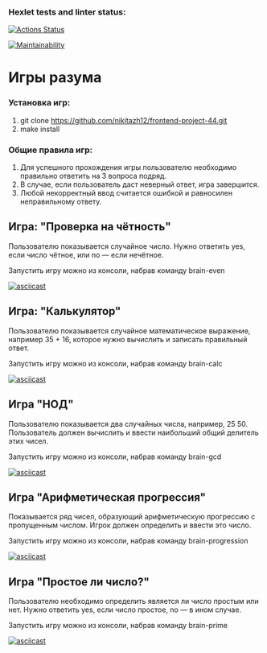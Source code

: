 ### Hexlet tests and linter status:
[![Actions Status](https://github.com/nikitazh12/frontend-project-44/actions/workflows/hexlet-check.yml/badge.svg)](https://github.com/nikitazh12/frontend-project-44/actions)

[![Maintainability](https://api.codeclimate.com/v1/badges/b4d6e3725041567efa08/maintainability)](https://codeclimate.com/github/nikitazh12/frontend-project-44/maintainability)


#  Игры разума

###  Установка игр:
1) git clone https://github.com/nikitazh12/frontend-project-44.git
2) make install

###  Общие правила игр:
1) Для успешного прохождения игры пользователю необходимо правильно ответить на 3 вопроса подряд.
2) В случае, если пользователь даст неверный ответ, игра завершится.
3) Любой некорректный ввод считается ошибкой и равносилен неправильному ответу.

##  Игра: "Проверка на чётность"
Пользователю показывается случайное число. Нужно ответить yes, если число чётное, или no — если нечётное.

Запуcтить игру можно из консоли, набрав команду brain-even

 [![asciicast](https://asciinema.org/a/9aZZa2nvccrXv4ToiNaKvakal.svg)](https://asciinema.org/a/9aZZa2nvccrXv4ToiNaKvakal)

##  Игра: "Калькулятор"
Пользователю показывается случайное математическое выражение, например 35 + 16, которое нужно вычислить и записать правильный ответ.

Запустить игру можно из консоли, набрав команду brain-calc

 [![asciicast](https://asciinema.org/a/tpkI6et6scda06PhcEjVvjh1T.svg)](https://asciinema.org/a/tpkI6et6scda06PhcEjVvjh1T)

##  Игра "НОД"
Пользователю показывается два случайных числа, например, 25 50. Пользователь должен вычислить и ввести наибольший общий делитель этих чисел.

Запустить игру можно из консоли, набрав команду brain-gcd

 [![asciicast](https://asciinema.org/a/gg9TZosoxXuYKSOA2l7UQfeHr.svg)](https://asciinema.org/a/gg9TZosoxXuYKSOA2l7UQfeHr)

##  Игра "Арифметическая прогрессия"
Показывается ряд чисел, образующий арифметическую прогрессию с пропущенным числом. Игрок должен определить и ввести это число.

Запустить игру можно из консоли, набрав команду brain-progression

[![asciicast](https://asciinema.org/a/7Y63CUwaHaiIaxTU2f7tiaDVn.svg)](https://asciinema.org/a/7Y63CUwaHaiIaxTU2f7tiaDVn)

##  Игра "Простое ли число?"
Пользователю необходимо определить является ли число простым или нет. Нужно ответить yes, если число простое, no — в ином случае.

Запустить игру можно из консоли, набрав команду brain-prime

[![asciicast](https://asciinema.org/a/UHzDVNGJuXq24nARhJKkapDt4.svg)](https://asciinema.org/a/UHzDVNGJuXq24nARhJKkapDt4)
